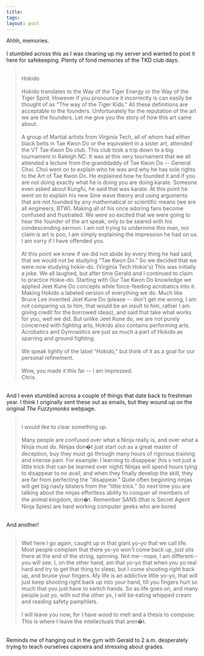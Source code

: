 ```yaml
---
title: 
tags: 
layout: post
---
```

Ahhh, memories.<br /><br />I stumbled across this as I was cleaning up my server and wanted to post it here for safekeeping.  Plenty of fond memories of the TKD club days.<br /><blockquote><br />Hokido<br /><br />Hokido translates to the Way of the Tiger Energy or the Way of the Tiger Spirit.  However if you pronounce it incorrectly is can easily be thought of as "The way of the Tiger Kids."  All these definitions are acceptable to the founders.  Unfortunately for the reputation of the art we are the founders.  Let me give you the story of how this art came about.<br /><br />A group of Martial artists from Virginia Tech, all of whom had either black belts in Tae Kwon Do or the equivalent in a sister art, attended the VT Tae Kwon Do club.  This club took a trip down to a big tournament in Raleigh NC.  It was at this very tournament that we all attended a lecture from the granddaddy of Tae Kwon Do -- General Choi.  Choi went on to explain who he was and why he has sole rights to the Art of Tae Kwon Do.  He explained how he founded it and if you are not doing exactly what he is doing you are doing karate.  Someone even asked about Kungfu, he said that was karate.  At this point he went on to explain his new Sine wave theory and using arguments that are not founded by any mathematical or scientific means (we are all engineers, BTW).  Making all of his once adoring fans become confused and frustrated.  We were so excited that we were going to hear the founder of the art speak, only to be seared with his condescending sermon.  I am not trying to undermine this man, nor claim is art is poo, I am simply explaining the impression he had on us.  I am sorry if I have offended you.<br /><br />At this point we knew if we did not abide by every thing he had said, that we would not be studying "Tae Kwon Do."  So we decided that we were now studying hokie-do.  (Virginia Tech Hokie's)  This was initially a joke.  We all laughed, but after time Gerald and I continued to claim to practice Hokie-do.  Starting with Our Tae Kwon Do knowledge we applied Jeet Kune Do concepts while force-feeding acrobatics into it.  Making Hokido a labeled version of everything we do.  Much like Bruce Lee invented Jeet Kune Do (please -- don't get me wrong, I am not comparing us to him, that would be an insult to him, rather I am giving credit for the borrowed ideas), and said that take what works for you, well we did.  But unlike Jeet Kune do, we are not purely concerned with fighting arts, Hokido also contains performing arts.  Acrobatics and Gymnastics are just as much a part of Hokido as sparring and ground fighting.<br /><br />We speak lightly of the label "Hokido," but think of it as a goal for our personal refinement.<br /><br />Wow, you made it this far -- I am impressed.<br />Chris.<br /></blockquote><br />And I even stumbled across a couple of things that date back to freshman year.  I think I originally sent these out as emails, but they wound up on the original <i>The Fuzzymonks</i> webpage.<br /><blockquote><br />I would like to clear something up.<br /><br />Many people are confused over what a Ninja really is, and over what a Ninja must do. Ninjas don�t just start out as a great master of deception, buy they must go through many hours of rigorous training and intense pain. For example: I learning to disappear (his s not just a little trick that can be learned over night) Ninjas will spend hours tying to disappear to no avail, and when they finally develop the skill, they are far from perfecting the "disappear." Quite often beginning ninjas will get big nasty blisters from the "little trick." So next time you are talking about the ninjas effortless ability to conquer all members of the animal kingdom, don�t. Remember SANS (that is Secret Agent Ninja Spies) are hard working computer geeks who are bored<br /></blockquote><br />And another!<br /><blockquote><br />Well here I go again, caught up in that giant yo-yo that we call life. Most people complain that there yo-yo won't come back up, just sits there at the end of the string, spinning. Not me--nope, I am different--you will see. I, on the other hand, am that yo-yo that when you yo real hard and try to get that thing to sleep, but I come shooting right back up, and bruise your fingers. My life is an addictive little yo-yo, that will just keep shooting right back up into your hand, till you fingers hurt so much that you just have to switch hands. So as life goes on, and many people just yo, with out the other yo, I will be eating whipped cream and reading safety pamphlets.<br /><br />I will leave you now, for I have wood to melt and a thesis to compose. This is where I leave the intellectuals that aren�t. <br /></blockquote><br />Reminds me of hanging out in the gym with Gerald to 2 a.m. desperately trying to teach ourselves capoeira and stressing about grades.  

